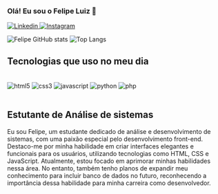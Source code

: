 ### Olá! Eu sou o Felipe Luiz 🤙


[![Linkedin](https://img.shields.io/badge/LinkedIn-0077B5?style=for-the-badge&logo=linkedin&logoColor=white)
](https://www.linkedin.com/in/felipe-luiz-5842541b6/)
[![Instagram](https://img.shields.io/badge/Instagram-E4405F?style=for-the-badge&logo=instagram&logoColor=white)](https://www.instagram.com/feehlz/?igsh=MTV4NnI3azNlNjA4Nw%3D%3D)

![Felipe GitHub stats](https://github-readme-stats.vercel.app/api?username=Fzelipe&show_icons=true&theme=dark)
![Top Langs](https://github-readme-stats.vercel.app/api/top-langs/?username=anuraghazra&layout=compact)
## Tecnologias que uso no meu dia


<div style="display inline_block"><br/>
    <img align="center" alt="html5" src="https://img.shields.io/badge/HTML5-E34F26?style=for-the-badge&logo=html5&logoColor=white">
    <img align="center" alt="css3" src="https://img.shields.io/badge/CSS3-1572B6?style=for-the-badge&logo=css3&logoColor=white">
    <img align="center" alt="javascript" src="https://img.shields.io/badge/JavaScript-F7DF1E?style=for-the-badge&logo=javascript&logoColor=black">
    <img align="center" alt="python" src=https://img.shields.io/badge/Python-3776AB?style=for-the-badge&logo=python&logoColor=white>
    <img align="center" alt="php" src="https://img.shields.io/badge/PHP-777BB4?style=for-the-badge&logo=php&logoColor=white">
</div><br/>

## Estutante de Análise de sistemas</br>

Eu sou Felipe, um estudante dedicado de análise e desenvolvimento de sistemas, com uma paixão especial pelo desenvolvimento front-end. Destaco-me por minha habilidade em criar interfaces elegantes e funcionais para os usuários, utilizando tecnologias como HTML, CSS e JavaScript. Atualmente, estou focado em aprimorar minhas habilidades nessa área. No entanto, também tenho planos de expandir meu conhecimento para incluir banco de dados no futuro, reconhecendo a importância dessa habilidade para minha carreira como desenvolvedor.
